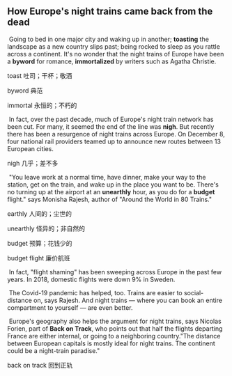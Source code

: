 ## How Europe's night trains came back from the dead

​		Going to bed in one major city and waking up in another; **toasting** the landscape as a new country slips past; being rocked to sleep as you rattle across a continent. It's no wonder that the night trains of Europe have been a **byword** for romance, **immortalized** by writers such as Agatha Christie.

toast  吐司；干杯；敬酒

byword  典范

immortal  永恒的；不朽的

​		In fact, over the past decade, much of Europe's night train network has been cut. For many, it seemed the end of the line was **nigh**. But recently there has been a resurgence of night trains across Europe. On December 8, four national rail providers teamed up to announce new routes between 13 European cities.

nigh  几乎；差不多

​		"You leave work at a normal time, have dinner, make your way to the station, get on the train, and wake up in the place you want to be. There's no turning up at the airport at an **unearthly** hour, as you do for a **budget** flight." says Monisha Rajesh, author of "Around the World in 80 Trains."

earthly  人间的；尘世的

unearthly  怪异的；非自然的

budget  预算；花钱少的

budget flight  廉价航班

​		In fact, "flight shaming" has been sweeping across Europe in the past few years. In 2018, domestic flights were down 9% in Sweden.

​		The Covid-19 pandemic has helped, too. Trains are easier to social-distance on, says Rajesh. And night trains — where you can book an entire compartment to yourself — are even better.

​		Europe's geography also helps the argument for night trains, says Nicolas Forien, part of **Back on Track**, who points out that half the flights departing France are either internal, or going to a neighboring country."The distance between European capitals is mostly ideal for night trains. The continent could be a night-train paradise."

back on track  回到正轨